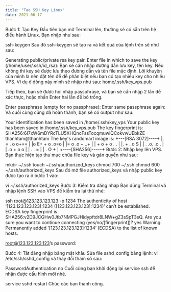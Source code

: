 ```yaml
---
title: "Tao SSH Key Linux"
date: 2021-06-17
---
```


Bước 1: Tạo Key
Đầu tiên bạn mở Terminal lên, thường sẽ có sẵn trên hệ điều hành Linux. Bạn nhập như sau:

ssh-keygen
Sau đó ssh-keygen sẽ tạo ra và kết quả của lệnh trên sẽ như sau:

Generating public/private rsa key pair.
Enter file in which to save the key (/home/user/.ssh/id_rsa): 
Bạn sẽ cần nhập đường dẫn lưu key, tên key. Nếu không thì key sẽ được lưu theo đường dẫn và tên file mặc định. Lời khuyên của mình là nên đặt tên để dễ phân biệt nếu bạn có tạo nhiều key cho nhiều VPS. Ví dụ ở dòng này mình sẽ nhập như sau: home/.ssh/key_vps.pub

Tiếp theo, bạn sẽ được hỏi nhập passphrase, và bạn sẽ cần nhập 2 lần để xác thực, hoặc nhấn Enter hai lần để bỏ trống.

Enter passphrase (empty for no passphrase):
Enter same passphrase again:
Và cuối cùng cũng đã hoàn thành, bạn sẽ có output như sau:

Your identification has been saved in /home/.ssh/key_vps
Your public key has been saved in /home/.ssh/key_vps.pub
The key fingerprint is:
SHA256:6I7xW6mDYRcTLU5XHQncFssTocqmuwlQCokvwUEbkZE thanhtam@thanhtam
The key's randomart image is:
+---[RSA 3072]----+
|.   = . o o+==   | 
|o  E+  + o  .o=o | 
|= o  .o   +  ..+ | 
| +  o  + o  .  . | 
|. +    . o  S    | 
| . .o.   .o   .  | 
| .o  + o     o   | 
|   .  .  =       |
| .   O      +    |
+----[SHA256]-----+
Bước 2: Nhập key lên VPS.
Bạn thực hiện tạo thư mục chứa file key và gán quyền như sau:

mkdir ~/.ssh
touch ~/.ssh/authorized_keys
chmod 700 ~/.ssh
chmod 600 ~/.ssh/authorized_keys
Sau đó mở file authorized_keys và nhập public key được tạo ra ở bước 1 vào:

vi ~/.ssh/authorized_keys
Bước 3: Kiểm tra đăng nhập
Bạn dùng Terminal và nhập lệnh SSH vào VPS để kiểm tra lại thử nhé:

ssh root@123.123.123.123 -p 1234
The authenticity of host ‘[123.123.123.123]:1234 ([123.123.123.123]:1234)’ can’t be established.
ECDSA key fingerprint is SHA256:v2D9JCGHw0Jtb7NMPGJHidypftdr8LNW+gZ3sSpT3sQ.
Are you sure you want to continue connecting (yes/no/[fingerprint])? yes
Warning: Permanently added ‘[123.123.123.123]:1234’ (ECDSA) to the list of known hosts.

root@123.123.123.123’s password:

Bước 4: Tắt đăng nhập bằng mật khẩu
Sửa file sshd_config bằng lệnh: vi /etc/ssh/sshd_config và thay đổi tham số sau:

PasswordAuthentication no
Cuối cùng bạn khởi động lại service ssh để nhận được cấu hình mới nhé.

service sshd restart
Chúc các bạn thành công.

